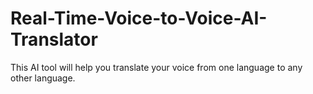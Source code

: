 # Real-Time-Voice-to-Voice-AI-Translator
This AI tool will help you translate your voice from one language to any other language.
